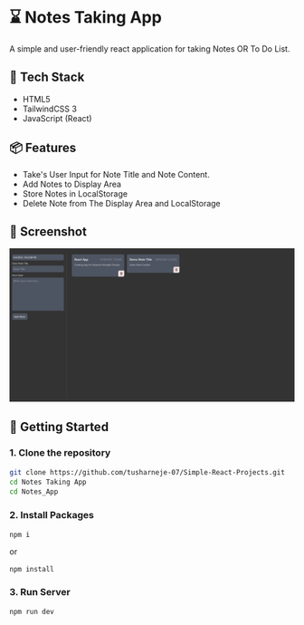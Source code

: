 # ⌛ Notes Taking App

A simple and user-friendly react application for taking Notes OR To Do List.


## 🧰 Tech Stack

- HTML5
- TailwindCSS 3
- JavaScript (React)

## 📦 Features

- Take's User Input for Note Title and Note Content.
- Add Notes to Display Area
- Store Notes in LocalStorage
- Delete Note from The Display Area and LocalStorage

## 📸 Screenshot

![Currency Converter UI](./ss.png)


## 🚀 Getting Started

### 1. Clone the repository

```bash
git clone https://github.com/tusharneje-07/Simple-React-Projects.git
cd Notes Taking App
cd Notes_App
````

### 2. Install Packages
```npm
npm i
```
or
```npm
npm install
```
### 3. Run Server
```npm
npm run dev
```

